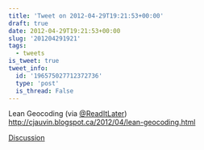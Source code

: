 ```yaml
---
title: 'Tweet on 2012-04-29T19:21:53+00:00'
draft: true
date: 2012-04-29T19:21:53+00:00
slug: '201204291921'
tags:
  - tweets
is_tweet: true
tweet_info:
  id: '196575027712372736'
  type: 'post'
  is_thread: False
---
```




Lean Geocoding (via [@ReadItLater](https://x.com/ReadItLater)) <http://cjauvin.blogspot.ca/2012/04/lean-geocoding.html>

[Discussion](https://x.com/sytelus/status/196575027712372736)
